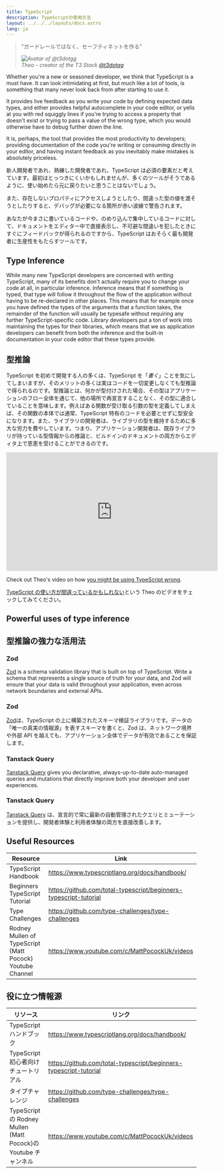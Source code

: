 ```yaml
---
title: TypeScript
description: TypeScriptの使用方法
layout: ../../../layouts/docs.astro
lang: ja
---
```


<blockquote className="w-full relative border-l-4 italic bg-t3-purple-200 dark:text-t3-purple-50 text-zinc-900 dark:bg-t3-purple-300/20 p-2 rounded-md text-sm my-3 border-neutral-500 quote">
  <div className="relative w-fit flex items-center justify-center p-1">
    <p className="mb-4 text-lg">
      <span aria-hidden="true">&quot;</span>ガードレールではなく、セーフティネットを作る<span aria-hidden="true">&quot;</span>
    </p>
  </div>
  <cite className="flex items-center justify-end pr-4 pb-2">
    <img
      alt="Avatar of @t3dotgg"
      className="w-12 rounded-full bg-neutral-500 [margin-inline-end:16px]"
      src="/images/theo_300x300.webp"
    />
    <div className="flex flex-col items-start not-italic">
      <span className=" text-sm font-semibold">Theo - creator of the T3 Stack</span>
      <a
        href="https://twitter.com/t3dotgg"
        target="_blank"
        rel="noopener noreferrer"
        className="text-sm"
      >
        @t3dotgg
      </a>
    </div>
  </cite>
</blockquote>

Whether you're a new or seasoned developer, we think that TypeScript is a must have. It can look intimidating at first, but much like a lot of tools, is something that many never look back from after starting to use it.

It provides live feedback as you write your code by defining expected data types, and either provides helpful autocomplete in your code editor, or yells at you with red squiggly lines if you're trying to access a property that doesn't exist or trying to pass a value of the wrong type, which you would otherwise have to debug further down the line.

It is, perhaps, the tool that provides the most productivity to developers; providing documentation of the code you're writing or consuming directly in your editor, and having instant feedback as you inevitably make mistakes is absolutely priceless.

新人開発者であれ、熟練した開発者であれ、TypeScript は必須の要素だと考えています。最初はとっつきにくいかもしれませんが、多くのツールがそうであるように、使い始めたら元に戻りたいと思うことはないでしょう。

また、存在しないプロパティにアクセスしようとしたり、間違った型の値を渡そうとしたりすると、デバッグが必要になる箇所が赤い波線で警告されます。

あなたが今まさに書いているコードや、のめり込んで集中しているコードに対して、ドキュメントをエディター中で直接表示し、不可避な間違いを犯したときにすぐにフィードバックが得られるのですから、TypeScript はおそらく最も開発者に生産性をもたらすツールです。

## Type Inference

While many new TypeScript developers are concerned with _writing_ TypeScript, many of its benefits don't actually require you to change your code at all, in particular inference. Inference means that if something is typed, that type will follow it throughout the flow of the application without having to be re-declared in other places. This means that for example once you have defined the types of the arguments that a function takes, the remainder of the function will usually be typesafe without requiring any further TypeScript-specific code. Library developers put a ton of work into maintaining the types for their libraries, which means that we as application developers can benefit from both the inference and the built-in documentation in your code editor that these types provide.

## 型推論

TypeScript を初めて開発する人の多くは、TypeScript を「_書く_」ことを気にしてしまいますが、そのメリットの多くは実はコードを一切変更しなくても型推論で得られるのです。型推論とは、何かが型付けされた場合、その型はアプリケーションのフロー全体を通じて、他の場所で再宣言することなく、その型に適合していることを意味します。例えばある関数が受け取る引数の型を定義してしまえば、その関数の本体では通常、TypeScript 特有のコードを必要とせずに型安全になります。また、ライブラリの開発者は、ライブラリの型を維持するために多大な労力を費やしています。つまり、アプリケーション開発者は、既存ライブラリが持っている型情報からの推論と、ビルドインのドキュメントの両方からエディタ上で恩恵を受けることができるのです。

<div class="embed">
<iframe width="560" height="315" src="https://www.youtube.com/embed/RmGHnYUqQ4k" title="You might be using Typescript wrong" frameborder="0" allow="accelerometer; autoplay; clipboard-write; encrypted-media; gyroscope; picture-in-picture" allowfullscreen></iframe>
</div>

Check out Theo's video on how [you might be using TypeScript wrong](https://www.youtube.com/watch?v=RmGHnYUqQ4k).

[TypeScript の使い方が間違っているかもしれない](https://www.youtube.com/watch?v=RmGHnYUqQ4k)という Theo のビデオをチェックしてみてください。

## Powerful uses of type inference

## 型推論の強力な活用法

### Zod

[Zod](https://github.com/colinhacks/zod) is a schema validation library that is built on top of TypeScript. Write a schema that represents a single source of truth for your data, and Zod will ensure that your data is valid throughout your application, even across network boundaries and external APIs.

### Zod

[Zod](https://github.com/colinhacks/zod)は、TypeScript の上に構築されたスキーマ検証ライブラリです。データの「唯一の真実の情報源」を表すスキーマを書くと、Zod は、ネットワーク境界や外部 API を越えても、アプリケーション全体でデータが有効であることを保証します。

### Tanstack Query

[Tanstack Query](https://tanstack.com/query/v4/) gives you declarative, always-up-to-date auto-managed queries and mutations that directly improve both your developer and user experiences.

### Tanstack Query

[Tanstack Query](https://tanstack.com/query/v4/) は、宣言的で常に最新の自動管理されたクエリとミューテーションを提供し、開発者体験と利用者体験の両方を直接改善します。

## Useful Resources

| Resource                                                  | Link                                                              |
| --------------------------------------------------------- | ----------------------------------------------------------------- |
| TypeScript Handbook                                       | https://www.typescriptlang.org/docs/handbook/                     |
| Beginners TypeScript Tutorial                             | https://github.com/total-typescript/beginners-typescript-tutorial |
| Type Challenges                                           | https://github.com/type-challenges/type-challenges                |
| Rodney Mullen of TypeScript (Matt Pocock) Youtube Channel | https://www.youtube.com/c/MattPocockUk/videos                     |

## 役に立つ情報源

| リソース                                                       | リンク                                                            |
| -------------------------------------------------------------- | ----------------------------------------------------------------- |
| TypeScript ハンドブック                                        | https://www.typescriptlang.org/docs/handbook/                     |
| TypeScript 初心者向けチュートリアル                            | https://github.com/total-typescript/beginners-typescript-tutorial |
| タイプチャレンジ                                               | https://github.com/type-challenges/type-challenges                |
| TypeScript の Rodney Mullen (Matt Pocock)の Youtube チャンネル | https://www.youtube.com/c/MattPocockUk/videos                     |
